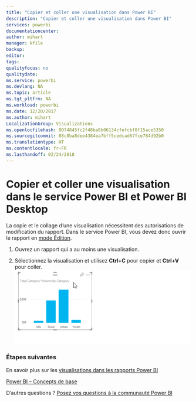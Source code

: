 ```yaml
---
title: "Copier et coller une visualisation dans Power BI"
description: "Copier et coller une visualisation dans Power BI"
services: powerbi
documentationcenter: 
author: mihart
manager: kfile
backup: 
editor: 
tags: 
qualityfocus: no
qualitydate: 
ms.service: powerbi
ms.devlang: NA
ms.topic: article
ms.tgt_pltfrm: NA
ms.workload: powerbi
ms.date: 12/20/2017
ms.author: mihart
LocalizationGroup: Visualizations
ms.openlocfilehash: 8074845fc2f48ba8b06134cfefcbf8f15ace5350
ms.sourcegitcommit: 88c8ba8dee4384ea7bff5cedcad67fce784d92b0
ms.translationtype: HT
ms.contentlocale: fr-FR
ms.lasthandoff: 02/24/2018
---
```

# <a name="copy-and-paste-a-visualization-in-power-bi-service-and-power-bi-desktop"></a>Copier et coller une visualisation dans le service Power BI et Power BI Desktop
La copie et le collage d’une visualisation nécessitent des autorisations de modification du rapport. Dans le service Power BI, vous devez donc ouvrir le rapport en [mode Édition](service-reading-view-and-editing-view.md).

1. Ouvrez un rapport qui a au moins une visualisation.  

2. Sélectionnez la visualisation et utilisez **Ctrl+C** pour copier et **Ctrl+V** pour coller.  
   ![](media/power-bi-visualization-copy-paste/copypasteviznew.gif)

### <a name="next-steps"></a>Étapes suivantes
En savoir plus sur les [visualisations dans les rapports Power BI](power-bi-report-visualizations.md)

[Power BI – Concepts de base](service-basic-concepts.md)  

D’autres questions ? [Posez vos questions à la communauté Power BI](http://community.powerbi.com/)

